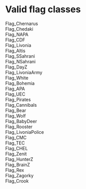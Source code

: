 # Valid flag classes
Flag_Chernarus<br>
Flag_Chedaki<br>
Flag_NAPA<br>
Flag_CDF<br>
Flag_Livonia<br>
Flag_Altis<br>
Flag_SSahrani<br>
Flag_NSahrani<br>
Flag_DayZ<br>
Flag_LivoniaArmy<br>
Flag_White<br>
Flag_Bohemia<br>
Flag_APA<br>
Flag_UEC<br>
Flag_Pirates<br>
Flag_Cannibals<br>
Flag_Bear<br>
Flag_Wolf<br>
Flag_BabyDeer<br>
Flag_Rooster<br>
Flag_LivoniaPolice<br>
Flag_CMC<br>
Flag_TEC<br>
Flag_CHEL<br>
Flag_Zenit<br>
Flag_HunterZ<br>
Flag_BrainZ<br>
Flag_Rex<br>
Flag_Zagorky<br>
Flag_Crook<br><br>
